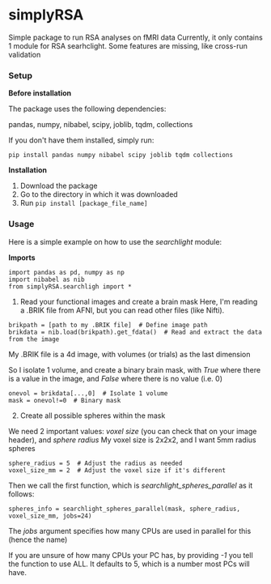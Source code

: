 # simplyRSA
Simple package to run RSA analyses on fMRI data
Currently, it only contains 1 module for RSA searhclight.
Some features are missing, like cross-run validation

### Setup

__Before installation__

The package uses the following dependencies:

pandas, numpy, nibabel, scipy, joblib, tqdm, collections

If you don't have them installed, simply run:

```pip install pandas numpy nibabel scipy joblib tqdm collections```

__Installation__

1. Download the package
2. Go to the directory in which it was downloaded
3. Run ```pip install [package_file_name]```

### Usage

Here is a simple example on how to use the _searchlight_ module:

__Imports__
```
import pandas as pd, numpy as np
import nibabel as nib
from simplyRSA.searchligh import *
```

1. Read your functional images and create a brain mask
Here, I'm reading a .BRIK file from AFNI, but you can read other files (like Nifti).

```
brikpath = [path to my .BRIK file]  # Define image path
brikdata = nib.load(brikpath).get_fdata()  # Read and extract the data from the image
```
My .BRIK file is a 4d image, with volumes (or trials) as the last dimension

So I isolate 1 volume, and create a binary brain mask, with _True_ where there is a value in the image,
and _False_ where there is no value (i.e. 0) 

```
onevol = brikdata[...,0]  # Isolate 1 volume
mask = onevol!=0  # Binary mask
```
2. Create all possible spheres within the mask

We need 2 important values: _voxel size_ (you can check that on your image header), and _sphere radius_
My voxel size is 2x2x2, and I want 5mm radius spheres 

```
sphere_radius = 5  # Adjust the radius as needed
voxel_size_mm = 2  # Adjust the voxel size if it's different
```
Then we call the first function, which is _searchlight_spheres_parallel_ as it follows: 

```
spheres_info = searchlight_spheres_parallel(mask, sphere_radius, voxel_size_mm, jobs=24)
```

The _jobs_ argument specifies how many CPUs are used in parallel for this (hence the name)

If you are unsure of how many CPUs your PC has, by providing _-1_ you tell the function to use ALL. 
It defaults to 5, which is a number most PCs will have. 
